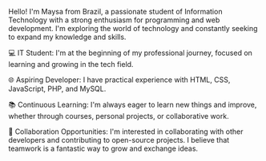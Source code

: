 Hello! I'm Maysa from Brazil, a passionate student of Information Technology with a strong enthusiasm for programming and web development. I'm exploring the world of technology and constantly seeking to expand my knowledge and skills.

💻 IT Student: I'm at the beginning of my professional journey, focused on learning and growing in the tech field.

🌐 Aspiring Developer: I have practical experience with HTML, CSS, JavaScript, PHP, and MySQL.

📚 Continuous Learning: I'm always eager to learn new things and improve, whether through courses, personal projects, or collaborative work.

🤝 Collaboration Opportunities: I'm interested in collaborating with other developers and contributing to open-source projects. I believe that teamwork is a fantastic way to grow and exchange ideas.

